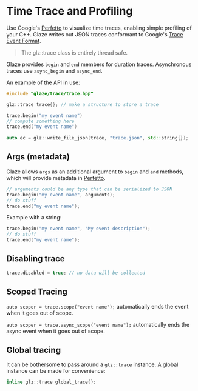 # Time Trace and Profiling

Use Google's [Perfetto](https://ui.perfetto.dev/) to visualize time traces, enabling simple profiling of your C++. Glaze writes out JSON traces conformant to Google's [Trace Event Format](https://docs.google.com/document/d/1CvAClvFfyA5R-PhYUmn5OOQtYMH4h6I0nSsKchNAySU/preview).

> The glz::trace class is entirely thread safe.

Glaze provides `begin` and `end` members for duration traces. Asynchronous traces use `async_begin` and `async_end`.

An example of the API in use:

```c++
#include "glaze/trace/trace.hpp"

glz::trace trace{}; // make a structure to store a trace

trace.begin("my event name")
// compute something here
trace.end("my event name")
  
auto ec = glz::write_file_json(trace, "trace.json", std::string{});
```

## Args (metadata)

Glaze allows `args` as an additional argument to `begin` and `end` methods, which will provide metadata in [Perfetto](https://ui.perfetto.dev/).

```c++
// arguments could be any type that can be serialized to JSON
trace.begin("my event name", arguments);
// do stuff
trace.end("my event name");
```

Example with a string:

```c++
trace.begin("my event name", "My event description");
// do stuff
trace.end("my event name");
```

## Disabling trace

```c++
trace.disabled = true; // no data will be collected
```

## Scoped Tracing

`auto scoper = trace.scope("event name");` automatically ends the event when it goes out of scope.

`auto scoper = trace.async_scope("event name");` automatically ends the async event when it goes out of scope.

## Global tracing

It can be bothersome to pass around a `glz::trace` instance. A global instance can be made for convenience:

```c++
inline glz::trace global_trace{};
```
